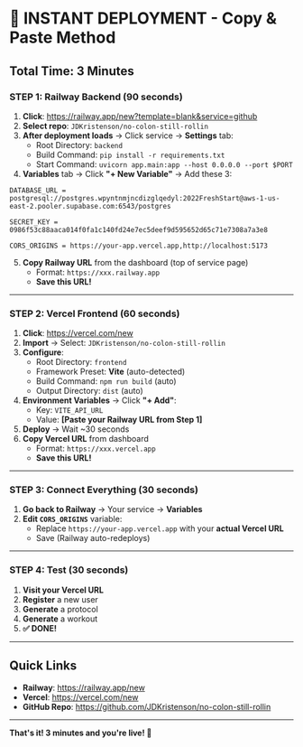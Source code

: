 # 🚀 INSTANT DEPLOYMENT - Copy & Paste Method

## Total Time: 3 Minutes

### STEP 1: Railway Backend (90 seconds)

1. **Click**: https://railway.app/new?template=blank&service=github
2. **Select repo**: `JDKristenson/no-colon-still-rollin`
3. **After deployment loads** → Click service → **Settings** tab:
   - Root Directory: `backend`
   - Build Command: `pip install -r requirements.txt`  
   - Start Command: `uvicorn app.main:app --host 0.0.0.0 --port $PORT`
4. **Variables** tab → Click **"+ New Variable"** → Add these 3:

```
DATABASE_URL = postgresql://postgres.wpyntnmjncdizglqedyl:2022FreshStart@aws-1-us-east-2.pooler.supabase.com:6543/postgres
```

```
SECRET_KEY = 0986f53c88aaca014f0fa1c140fd24e7ec5deef9d595652d65c71e7308a7a3e8
```

```
CORS_ORIGINS = https://your-app.vercel.app,http://localhost:5173
```

5. **Copy Railway URL** from the dashboard (top of service page)
   - Format: `https://xxx.railway.app`
   - **Save this URL!**

---

### STEP 2: Vercel Frontend (60 seconds)

1. **Click**: https://vercel.com/new
2. **Import** → Select: `JDKristenson/no-colon-still-rollin`
3. **Configure**:
   - Root Directory: `frontend`
   - Framework Preset: **Vite** (auto-detected)
   - Build Command: `npm run build` (auto)
   - Output Directory: `dist` (auto)
4. **Environment Variables** → Click **"+ Add"**:
   - Key: `VITE_API_URL`
   - Value: **[Paste your Railway URL from Step 1]**
5. **Deploy** → Wait ~30 seconds
6. **Copy Vercel URL** from dashboard
   - Format: `https://xxx.vercel.app`
   - **Save this URL!**

---

### STEP 3: Connect Everything (30 seconds)

1. **Go back to Railway** → Your service → **Variables**
2. **Edit `CORS_ORIGINS`** variable:
   - Replace `https://your-app.vercel.app` with your **actual Vercel URL**
   - Save (Railway auto-redeploys)

---

### STEP 4: Test (30 seconds)

1. **Visit your Vercel URL**
2. **Register** a new user
3. **Generate** a protocol
4. **Generate** a workout
5. **✅ DONE!**

---

## Quick Links

- **Railway**: https://railway.app/new
- **Vercel**: https://vercel.com/new
- **GitHub Repo**: https://github.com/JDKristenson/no-colon-still-rollin

---

**That's it! 3 minutes and you're live! 🎉**

